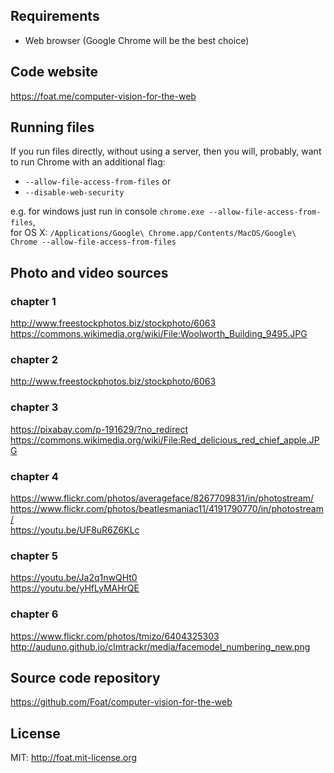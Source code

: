 ## Requirements

* Web browser (Google Chrome will be the best choice)

## Code website
https://foat.me/computer-vision-for-the-web

## Running files
If you run files directly, without using a server, then you will, probably, want to run Chrome with an additional flag:

* `--allow-file-access-from-files` or
* `--disable-web-security`

e.g. for windows just run in console `chrome.exe --allow-file-access-from-files`,  
for OS X: ```/Applications/Google\ Chrome.app/Contents/MacOS/Google\ Chrome --allow-file-access-from-files```

## Photo and video sources

### chapter 1
http://www.freestockphotos.biz/stockphoto/6063  
https://commons.wikimedia.org/wiki/File:Woolworth_Building_9495.JPG

### chapter 2
http://www.freestockphotos.biz/stockphoto/6063

### chapter 3
https://pixabay.com/p-191629/?no_redirect  
https://commons.wikimedia.org/wiki/File:Red_delicious_red_chief_apple.JPG

### chapter 4
https://www.flickr.com/photos/averageface/8267709831/in/photostream/  
https://www.flickr.com/photos/beatlesmaniac11/4191790770/in/photostream/  
https://youtu.be/UF8uR6Z6KLc

### chapter 5
https://youtu.be/Ja2q1nwQHt0  
https://youtu.be/yHfLyMAHrQE

### chapter 6
https://www.flickr.com/photos/tmizo/6404325303  
http://auduno.github.io/clmtrackr/media/facemodel_numbering_new.png

## Source code repository
https://github.com/Foat/computer-vision-for-the-web

## License
MIT: http://foat.mit-license.org
